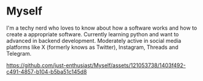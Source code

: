 # Myself
I'm a techy nerd who loves to know about how a software works and how to create a appropriate software.
Currently learning python and want to advanced in backend development.
Moderately active in social media platforms like X (formerly knows as Twitter), Instagram, Threads and Telegram.

https://github.com/just-enthusiast/Myself/assets/121053738/1403f492-c491-4857-b104-b5ba51c145d8
